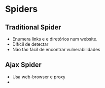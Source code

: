 # Spiders 
## Traditional Spider
- Enumera links e e diretórios num website.
- Difícil de detectar
- Não tão fácil de encontrar vulnerabilidades
## Ajax Spider
- Usa web-browser e proxy
- 

